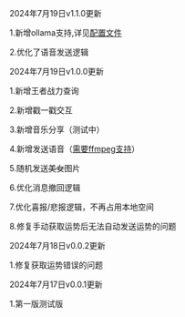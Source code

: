 2024年7月19日v1.1.0更新

1.新增ollama支持,详见[配置文件](CONFIG.md)

2.优化了语音发送逻辑

2024年7月19日v1.0.0更新

1.新增王者战力查询

2.新增戳一戳交互

3.新增音乐分享（测试中）

4.新增发送语音（[需要ffmpeg支持](https://napneko.github.io/zh-CN/guide/faq#:~:text=%E6%89%8B%E5%8A%A8%E9%85%8D%E7%BD%AE%20ffmpeg%20%E8%B7%AF%E5%BE%84)）

5.随机发送~~美女~~图片

6.优化消息撤回逻辑

7.优化喜报/悲报逻辑，不再占用本地空间

8.修复手动获取运势后无法自动发送运势的问题

2024年7月18日v0.0.2更新

1.修复获取运势错误的问题

2024年7月17日v0.0.1更新

1.第一版测试版
